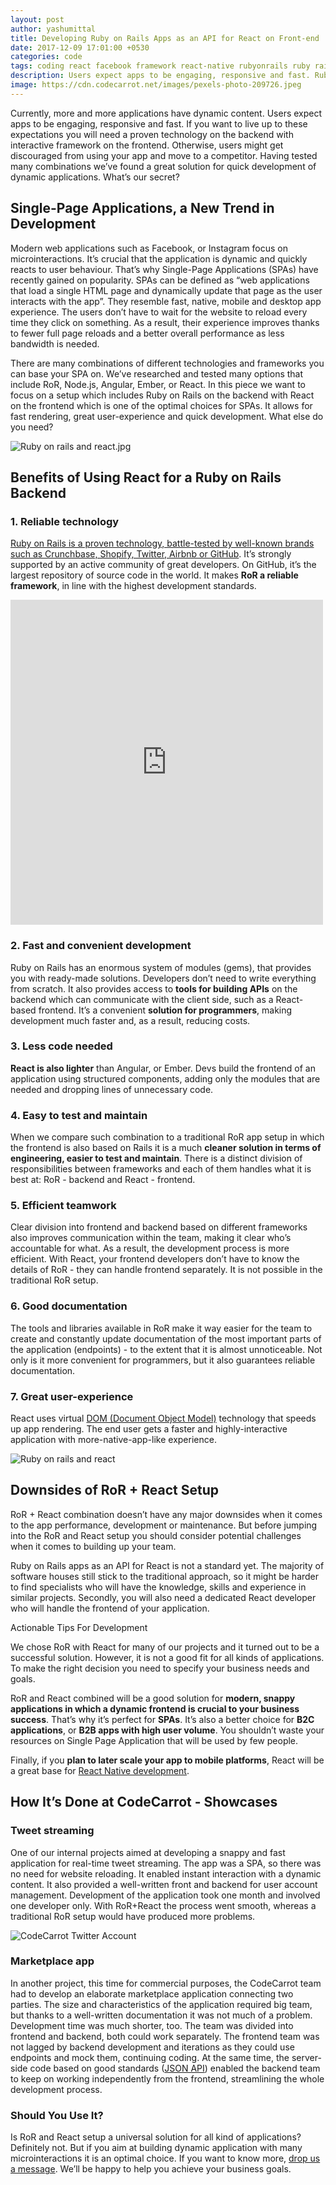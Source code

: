 ```yaml
---
layout: post
author: yashumittal
title: Developing Ruby on Rails Apps as an API for React on Front-end
date: 2017-12-09 17:01:00 +0530
categories: code
tags: coding react facebook framework react-native rubyonrails ruby rails
description: Users expect apps to be engaging, responsive and fast. Ruby on Rails and React setup is the stack you should go for.
image: https://cdn.codecarrot.net/images/pexels-photo-209726.jpeg
---
```


Currently, more and more applications have dynamic content. Users expect apps to be engaging, responsive and fast. If you want to live up to these expectations you will need a proven technology on the backend with interactive framework on the frontend. Otherwise, users might get discouraged from using your app and move to a competitor. Having tested many combinations we’ve found a great solution for quick development of dynamic applications. What’s our secret?

## Single-Page Applications, a New Trend in Development

Modern web applications such as Facebook, or Instagram focus on microinteractions. It’s crucial that the application is dynamic and quickly reacts to user behaviour. That’s why Single-Page Applications (SPAs) have recently gained on popularity. SPAs can be defined as “web applications that load a single HTML page and dynamically update that page as the user interacts with the app”. They resemble fast, native, mobile and desktop app experience. The users don’t have to wait for the website to reload every time they click on something. As a result, their experience improves thanks to fewer full page reloads and a better overall performance as less bandwidth is needed.

There are many combinations of different technologies and frameworks you can base your SPA on. We’ve researched and tested many options that include RoR, Node.js, Angular, Ember, or React. In this piece we want to focus on a setup which includes Ruby on Rails on the backend with React on the frontend  which is one of the optimal choices for SPAs. It allows for fast rendering, great user-experience and quick development. What else do you need?

![Ruby on rails and react.jpg](https://cdn.codecarrot.net/images/ruby-on-rails-and-react-benefits-of-setup.png)

## Benefits of Using React for a Ruby on Rails Backend

### 1. Reliable technology

[Ruby on Rails is a proven technology, battle-tested by well-known brands such as Crunchbase, Shopify, Twitter, Airbnb or GitHub](/top-30-sites-built-with-ruby-on-rails-in-2017). It’s strongly supported by an active community of great developers. On GitHub, it’s the largest repository of source code in the world. It makes **RoR a reliable framework**, in line with the highest development standards.

<iframe src="https://www.facebook.com/plugins/post.php?href=https%3A%2F%2Fwww.facebook.com%2Fcodecarrotinc%2Fposts%2F366491627195858&width=500" width="500" height="520" style="border:none;overflow:hidden" scrolling="no" frameborder="0" allowTransparency="true" allow="encrypted-media"></iframe>

### 2. Fast and convenient development

Ruby on Rails has an enormous system of modules (gems), that provides you with ready-made solutions. Developers don’t need to write everything from scratch. It also provides access to **tools for building APIs** on the backend which can communicate with the client side, such as a React-based frontend. It’s a convenient **solution for programmers**, making development much faster and, as a result, reducing costs.

### 3. Less code needed

**React is also lighter** than Angular, or Ember. Devs build the frontend of an application using structured components, adding only the modules that are needed and dropping lines of unnecessary code.

### 4. Easy to test and maintain

When we compare such combination to a traditional RoR app setup in which the frontend is also based on Rails it is a much **cleaner solution in terms of engineering, easier to test and maintain**. There is a distinct division of responsibilities between frameworks and each of them handles what it is best at: RoR - backend and React - frontend.

### 5. Efficient teamwork

Clear division into frontend and backend based on different frameworks also improves communication within the team, making it clear who’s accountable for what. As a result, the development process is more efficient. With React, your frontend developers don’t have to know the details of RoR - they can handle frontend separately. It is not possible in the traditional RoR setup.

### 6. Good documentation

The tools and libraries available in RoR make it way easier for the team to create and constantly update documentation of the most important parts of the application (endpoints) - to the extent that it is almost unnoticeable. Not only is it more convenient for programmers, but it also guarantees reliable documentation.

### 7. Great user-experience

React uses virtual [DOM (Document Object Model)](/the-difference-between-virtual-dom-and-dom-in-react) technology that speeds up app rendering. The end user gets a faster and highly-interactive application with more-native-app-like experience.

![Ruby on rails and react](https://cdn.codecarrot.net/images/ruby-on-rails-and-react-when-you-should-you-use-it.png)

## Downsides of RoR + React Setup

RoR + React combination doesn’t have any major downsides when it comes to the app performance, development or maintenance. But before jumping into the RoR and React setup you should consider potential challenges when it comes to building up your team.

Ruby on Rails apps as an API for React is not a standard yet. The majority of software houses still stick to the traditional approach, so it might be harder to find specialists who will have the knowledge, skills and experience in similar projects. Secondly, you will also need a dedicated React developer who will handle the frontend of your application.

Actionable Tips For Development

We chose RoR with React for many of our projects and it turned out to be a successful solution. However, it is not a good fit for all kinds of applications. To make the right decision you need to specify your business needs and goals.

RoR and React combined will be a good solution for **modern, snappy applications in which a dynamic frontend is crucial to your business success**. That’s why it’s perfect for **SPAs**. It’s also a better choice for **B2C applications**, or **B2B apps with high user volume**. You shouldn’t waste your resources on Single Page Application that will be used by few people.

Finally, if you **plan to later scale your app to mobile platforms**, React will be a great base for [React Native development](//www.codecarrot.net/).

## How It’s Done at CodeCarrot - Showcases

### Tweet streaming

One of our internal projects aimed at developing a snappy and fast application for real-time tweet streaming. The app was a SPA, so there was no need for website reloading. It enabled instant interaction with a dynamic content. It also provided a well-written front and backend for user account management. Development of the application took one month and involved one developer only. With RoR+React the process went smooth, whereas a traditional RoR setup would have produced more problems.

![CodeCarrot Twitter Account](https://cdn.codecarrot.net/images/codecarrot-twitter.png)

### Marketplace app

In another project, this time for commercial purposes, the CodeCarrot team had to develop an elaborate marketplace application connecting two parties. The size and characteristics of the application required big team, but thanks to a well-written documentation it was not much of a problem. Development time was much shorter, too. The team was divided into frontend and backend, both could work separately. The frontend team was not lagged by backend development and iterations as they could use endpoints and mock them, continuing coding. At the same time, the server-side code based on good standards ([JSON API](//jsonapi.org/)) enabled the backend team to keep on working independently from the frontend, streamlining the whole development process.

### Should You Use It?

Is RoR and React setup a universal solution for all kind of applications? Definitely not. But if you aim at building dynamic application with many microinteractions it is an optimal choice. If you want to know more, [drop us a message](mailto:contact@codecarrot.net). We’ll be happy to help you achieve your business goals.
